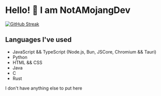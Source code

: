 # Hello! 👋 I am NotAMojangDev

[![GitHub Streak](https://streak-stats.demolab.com?user=NotAMojangDev&theme=github-dark-blue&border_radius=1&date_format=j%20M%5B%20Y%5D&card_width=600)](https://git.io/streak-stats)

## Languages I've used
- JavaScript && TypeScript (Node.js, Bun, JSCore, Chromium && Tauri)
- Python
- HTML && CSS
- Java
- C
- Rust


I don't have anything else to put here
